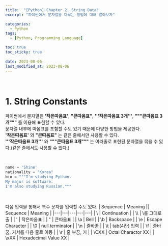 ```yaml
---
title:  "[Python] Chapter 2. String Data"
excerpt: "파이썬에서 문자열을 다루는 방법에 대해 알아보자"

categories:
  - Python
tags:
  - [Python, Programming Language]

toc: true
toc_sticky: true
 
date: 2023-08-06
last_modified_at: 2023-08-06
---
```


&nbsp;

# 1. String Constants
파이썬에서 문자열은 **'작은따옴표'**, **"큰따옴표"**, **'''작은따옴표 3개'''**, **"""큰따옴표 3개"""** 를 이용해 표현할 수 있다.\
문자열 내부에 따옴표를 포함할 수도 있기 때문에 다양한 방법을 제공한다.\
**'작은따옴표'** 와 **"큰따옴표"** 는 같은 줄에서만 사용할 수 있다.\
**'''작은따옴표 3개'''** 와 **"""큰따옴표 3개"""** 는 여러줄로 표현된 문자열을 묶을 수 있다.(같은 줄에서도 사용할 수 있다.)

&nbsp;

```python
name = 'Shine'
nationality = "Korea"
bio = """I'm studying Python.
My major is software.
I'm also studying Russian."""
```

&nbsp;

다음 입력을 통해서 특수 문자를 입력할 수도 있다.
| Sequence | Meaning || Sequence | Meaning |
|---|---|---|---|---|
| \\ | Continuation | | \\\\ | \\를 그대로 출 |
| \' | 작은따옴표 | | \" | 큰따옴표 |
| \a | Bell | | \b | Backspace |
| \e | Escape Character | | \0 | null terminator |
| \n | 줄바꿈 | | \t | tab(4칸) 입력 |
| \f | 줄바꿈, 커서를 다음 줄로 이동 | | \r | 줄 부꿈, 커 |
| \OXX | Octal Charactor XX | | \xXX | Hexadecimal Value XX |
